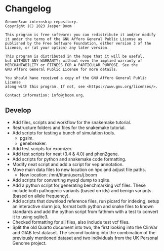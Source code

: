 # Changelog
```
GenomeScan internship repository.
Copyright (C) 2023 Jasper Boom

This program is free software: you can redistribute it and/or modify
it under the terms of the GNU Affero General Public License as
published by the Free Software Foundation, either version 3 of the
License, or (at your option) any later version.

This program is distributed in the hope that it will be useful,
but WITHOUT ANY WARRANTY; without even the implied warranty of
MERCHANTABILITY or FITNESS FOR A PARTICULAR PURPOSE. See the
GNU Affero General Public License for more details.

You should have received a copy of the GNU Affero General Public License
along with this program. If not, see <https://www.gnu.org/licenses/>.

Contact information: info@jboom.org.
```

## Develop
+ Add files, scripts and workflow for the snakemake tutorial.
+ Restructure folders and files for the snakemake tutorial.
+ Add scripts for testing a bunch of simulation tools.
    + pgsim.
    + genebreaker.
+ Add test scripts for exomizer.
+ Add test scripts for neat (3.4 & 4.0) and phen2gene.
+ Add scripts for python and snakemake code formatting.
+ Modify neat script and add a script for vep annotation.
+ Move main data files to new location on hpc and adjust file paths.
    + New location: /mnt/titan/users/j.boom
+ Add scripts for converting mysql dump to sqlite.
+ Add a python script for generating benchmarking vcf files. These include
  both pathogenic variants (based on ids) and benign variants (based on
  allele frequency).
+ Add scripts that download reference files, run picard for indexing, setup
  an interactive slurm job, format both python and snake files to known
  standards and add the python script from fathmm with a test to convert it
  to using sqlite3.
+ Checked formatting for all files, also include test vcf files.
+ Split the old Quarto document into two, the first looking into the ClinVar
  and GIAB test dataset. The second looking into the combination of the
  previously mentioned dataset and two individuals from the UK Personal Genome
  project.